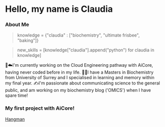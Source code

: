 # Hello, my name is Claudia

### About Me

> knowledge = {"claudia" : ["biochemistry", "ultimate frisbee", "baking"]}

> new_skills = [knowledge["claudia"].append("python") for claudia in knowledge]

:snake::cloud:I'm currently working on the Cloud Engineering pathway with AiCore, having never coded before in my life. 
:dna::brain:I have a Masters in Biochemistry from University of Surrey and I specialised in learning and memory within my final year. 
:writing_hand:I'm passionate about communicating science to the general public, and am working on my biochemistry blog ('OMICS') when I have spare time!

### My first project with AiCore!

[Hangman](https://github.com/Claudiomics/hangman.git)
